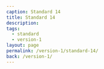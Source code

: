```yaml
---
caption: Standard 14
title: Standard 14
description:
tags:
  - standard
  - version-1
layout: page
permalink: /version-1/standard-14/
back: /version-1/
---
```

